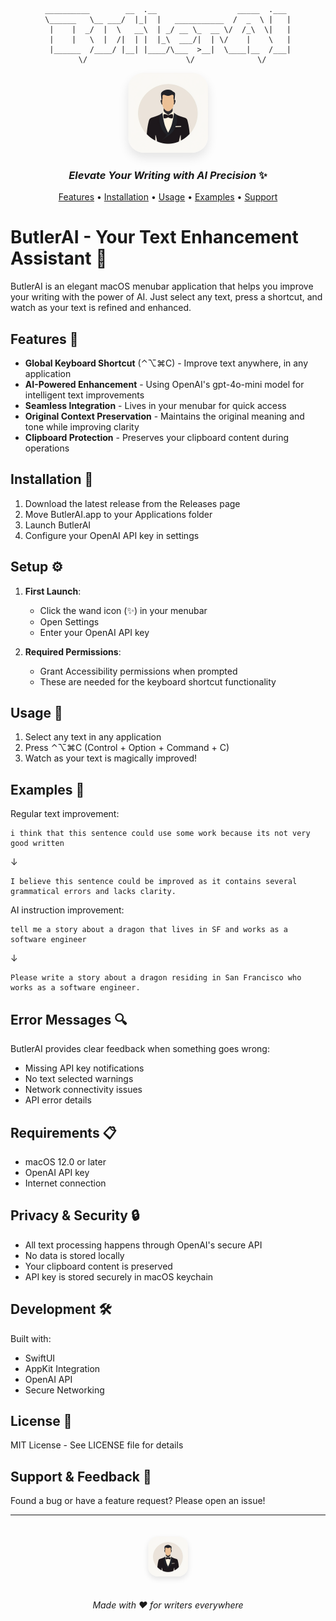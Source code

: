 <div align="center">

```
__________        __  .__                  _____  .___ 
\______   \__ ___/  |_|  |   ___________  /  _  \ |   |
 |    |  _/  |  \   __\  | _/ __ \_  __ \/  /_\  \|   |
 |    |   \  |  /|  | |  |_\  ___/|  | \/    |    \   |
 |______  /____/ |__| |____/\___  >__|  \____|__  /___|
        \/                      \/              \/      
```

<img src="appstore.png" width="128" height="128" style="border-radius: 20%; box-shadow: 0 8px 16px rgba(0,0,0,0.1);">

### _Elevate Your Writing with AI Precision_ ✨

</div>

<p align="center">
  <a href="#features">Features</a> •
  <a href="#installation">Installation</a> •
  <a href="#usage">Usage</a> •
  <a href="#examples">Examples</a> •
  <a href="#support--feedback">Support</a>
</p>

# ButlerAI - Your Text Enhancement Assistant 🎩

ButlerAI is an elegant macOS menubar application that helps you improve your writing with the power of AI. Just select any text, press a shortcut, and watch as your text is refined and enhanced.

## Features 🌟

- **Global Keyboard Shortcut** (⌃⌥⌘C) - Improve text anywhere, in any application
- **AI-Powered Enhancement** - Using OpenAI's gpt-4o-mini model for intelligent text improvements
- **Seamless Integration** - Lives in your menubar for quick access
- **Original Context Preservation** - Maintains the original meaning and tone while improving clarity
- **Clipboard Protection** - Preserves your clipboard content during operations

## Installation 🚀

1. Download the latest release from the Releases page
2. Move ButlerAI.app to your Applications folder
3. Launch ButlerAI
4. Configure your OpenAI API key in settings

## Setup ⚙️

1. **First Launch**:
   - Click the wand icon (✨) in your menubar
   - Open Settings
   - Enter your OpenAI API key

2. **Required Permissions**:
   - Grant Accessibility permissions when prompted
   - These are needed for the keyboard shortcut functionality

## Usage 📝

1. Select any text in any application
2. Press ⌃⌥⌘C (Control + Option + Command + C)
3. Watch as your text is magically improved!

## Examples 🎯

Regular text improvement:
```
i think that this sentence could use some work because its not very good written
```
↓
```
I believe this sentence could be improved as it contains several grammatical errors and lacks clarity.
```

AI instruction improvement:
```
tell me a story about a dragon that lives in SF and works as a software engineer
```
↓
```
Please write a story about a dragon residing in San Francisco who works as a software engineer.
```

## Error Messages 🔍

ButlerAI provides clear feedback when something goes wrong:
- Missing API key notifications
- No text selected warnings
- Network connectivity issues
- API error details

## Requirements 📋

- macOS 12.0 or later
- OpenAI API key
- Internet connection

## Privacy & Security 🔒

- All text processing happens through OpenAI's secure API
- No data is stored locally
- Your clipboard content is preserved
- API key is stored securely in macOS keychain

## Development 🛠️

Built with:
- SwiftUI
- AppKit Integration
- OpenAI API
- Secure Networking

## License 📄

MIT License - See LICENSE file for details

## Support & Feedback 💭

Found a bug or have a feature request? Please open an issue!

---

<div align="center">

<img src="appstore.png" width="64" height="64" style="border-radius: 16px; margin: 20px; box-shadow: 0 4px 8px rgba(0,0,0,0.1);">

_Made with ❤️ for writers everywhere_

</div>

